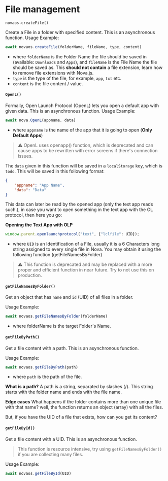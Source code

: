 # File management

`novaos.createFile()`

Create a File in a folder with specified content. This is an asynchronous function. Usage Example:

```js
await novaos.createFile(folderName, fileName, type, content)
```

* where `folderName` is the Folder Name the file should be saved in (available: `Downloads` and `Apps`), and `fileName` is the File Name the file should be saved as. This **should not contain** a file extension, learn how to remove file extensions with Nova.js.
* `type` is the type of the file, for example, `app`, `txt` etc.
* `content` is the file content / value.

#### `OpenL()`

Formally, Open Launch Protocol (OpenL) lets you open a default app with given data. This is an asynchronous function. Usage Example:

```js
await nova.OpenL(appname, data)
```

* where `appname` is the name of the app that it is going to open (**Only Default Apps**)

> ⚠ OpenL uses openapp() function, which is deprecated and can cause apps to be rewritten with error screens if there's connection issues.

The `data` given in this function will be saved in a `localStorage` key, which is `todo`. This will be saved in this following format:

```JSON
{
	"appname": "App Name",
	"data": "Data"
}
```

This data can later be read by the opened app (only the text app reads such.), in case you want to open something in the text app with the OL protocol, then here you go:

**Opening the Text App with OLP**

```js
window.parent.openlaunchprotocol("text", {"lclfile": UID});
```

* where `UID` is an Identification of a File, usually it is a 6 Characters long string assigned to every single file in Nova. You may obtain it using the following function (getFileNamesByFolder)

> ⚠ This function is deprecated and may be replaced with a more proper and efficient function in near future. Try to not use this on production.

#### `getFileNamesByFolder()`

Get an object that has `name` and `id` (UID) of all files in a folder.

Usage Example:

```js
await novaos.getFileNamesByFolder(folderName)
```

* where folderName is the target Folder's Name.

#### `getFileByPath()`

Get a file content with a path. This is an asynchronous function.

Usage Example:

```js
await novaos.getFileByPath(path)
```

* where `path` is the path of the file.

**What is a path?** A path is a string, separated by slashes (/). This string starts with the folder name and ends with the file name.

**Edge cases** What happens if the folder contains more than one unique file with that name? well, the function returns an object (array) with all the files.

But, if you have the UID of a file that exists, how can you get its content?

#### `getFileById()`

Get a file content with a UID. This is an asynchronous function.

> This function is resource intensive, try using `getFileNamesByFolder()` if you are collecting many files.

Usage Example:

```js
await novaos.getFileById(UID)
```
